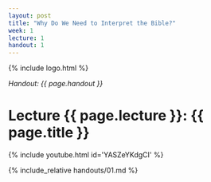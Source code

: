 ```yaml
---
layout: post
title: "Why Do We Need to Interpret the Bible?"
week: 1
lecture: 1
handout: 1
---
```


{% include logo.html %}

*Handout: {{ page.handout }}*

# Lecture {{ page.lecture }}: {{ page.title }}

{% include youtube.html id='YASZeYKdgCI' %}

{% include_relative handouts/01.md %}